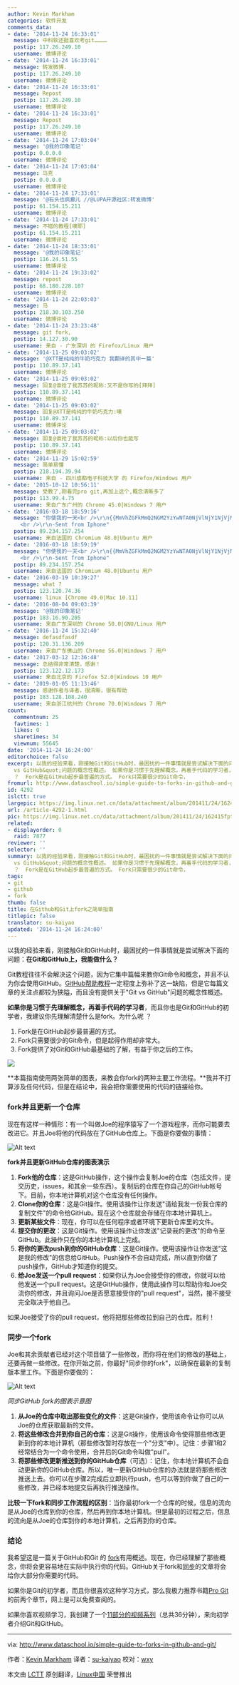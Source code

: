 ```yaml
---
author: Kevin Markham
categories: 软件开发
comments_data:
- date: '2014-11-24 16:33:01'
  message: 中科软还挺喜欢考git…………
  postip: 117.26.249.10
  username: 微博评论
- date: '2014-11-24 16:33:01'
  message: 转发微博.
  postip: 117.26.249.10
  username: 微博评论
- date: '2014-11-24 16:33:01'
  message: Repost
  postip: 117.26.249.10
  username: 微博评论
- date: '2014-11-24 16:33:01'
  message: Repost
  postip: 117.26.249.10
  username: 微博评论
- date: '2014-11-24 17:03:04'
  message: '@我的印象笔记'
  postip: 0.0.0.0
  username: 微博评论
- date: '2014-11-24 17:03:04'
  message: 马克
  postip: 0.0.0.0
  username: 微博评论
- date: '2014-11-24 17:33:01'
  message: '@石头也疯癫儿 //@LUPA开源社区:转发微博'
  postip: 61.154.15.211
  username: 微博评论
- date: '2014-11-24 17:33:01'
  message: 不错的教程[噢耶]
  postip: 61.154.15.211
  username: 微博评论
- date: '2014-11-24 18:33:01'
  message: '@我的印象笔记'
  postip: 116.24.51.55
  username: 微博评论
- date: '2014-11-24 19:33:02'
  message: repost
  postip: 68.180.228.107
  username: 微博评论
- date: '2014-11-24 22:03:03'
  message: 马
  postip: 218.30.103.250
  username: 微博评论
- date: '2014-11-24 23:23:48'
  message: git fork,
  postip: 14.127.30.90
  username: 来自 - 广东深圳 的 Firefox/Linux 用户
- date: '2014-11-25 09:03:02'
  message: '@XTT是纯纯的牛奶巧克力 我翻译的其中一篇'
  postip: 110.89.37.141
  username: 微博评论
- date: '2014-11-25 09:03:02'
  message: 回复@谁抢了我苏苏的昵称:又不是你写的[拜拜]
  postip: 110.89.37.141
  username: 微博评论
- date: '2014-11-25 09:03:02'
  message: 回复@XTT是纯纯的牛奶巧克力:噢
  postip: 110.89.37.141
  username: 微博评论
- date: '2014-11-25 09:03:02'
  message: 回复@谁抢了我苏苏的昵称:以后你也能写
  postip: 110.89.37.141
  username: 微博评论
- date: '2014-11-29 15:02:59'
  message: 简单易懂
  postip: 218.194.39.94
  username: 来自 - 四川成都电子科技大学 的 Firefox/Windows 用户
- date: '2015-10-12 10:56:11'
  message: 受教了,刚看完pro git,再加上这个,概念清晰多了
  postip: 113.99.4.75
  username: 来自广东广州的 Chrome 45.0|Windows 7 用户
- date: '2016-03-18 18:59:16'
  message: "你使我的一天<br />\r\n{{MmVhZGFkMmQ2NGM2YzYwNTA0NjVlNjY1NjVjNWU2MDUyNDA1ZTYwNTA0YzVjNmVlOGY0ZDZmMmU2ZGM2Y2YyZTRkZWVhZTRkZTYyZDJlMmQyMw==}}
    <br />\r\n-Sent from Iphone"
  postip: 89.234.157.254
  username: 来自法国的 Chromium 48.0|Ubuntu 用户
- date: '2016-03-18 18:59:19'
  message: "你使我的一天<br />\r\n{{MmVhZGFkMmQ2NGM2YzYwNTA0NjVlNjY1NjVjNWU2MDUyNDA1ZTYwNTA0YzVjNmVlOGY0ZDZmMmU2ZGM2Y2YyZTRkZWVhZTRkZTYyZDJlMmQyMw==}}
    <br />\r\n-Sent from Iphone"
  postip: 89.234.157.254
  username: 来自法国的 Chromium 48.0|Ubuntu 用户
- date: '2016-03-19 10:39:27'
  message: what ?
  postip: 123.120.74.36
  username: linux [Chrome 49.0|Mac 10.11]
- date: '2016-08-04 09:03:39'
  message: '@我的印象笔记'
  postip: 183.16.90.205
  username: 来自广东深圳的 Chrome 50.0|GNU/Linux 用户
- date: '2016-11-24 15:32:40'
  message: defasdfasdf
  postip: 120.31.136.209
  username: 来自广东佛山的 Chrome 56.0|Windows 7 用户
- date: '2017-03-12 12:36:48'
  message: 总结得非常清楚，感谢！
  postip: 123.122.12.173
  username: 来自北京的 Firefox 52.0|Windows 10 用户
- date: '2019-01-05 11:13:46'
  message: 感谢作者与译者，很清晰，很有帮助
  postip: 183.128.108.240
  username: 来自浙江杭州的 Chrome 70.0|Windows 7 用户
count:
  commentnum: 25
  favtimes: 1
  likes: 0
  sharetimes: 34
  viewnum: 55645
date: '2014-11-24 16:24:00'
editorchoice: false
excerpt: 以我的经验来看，刚接触Git和GitHub时，最困扰的一件事情就是尝试解决下面的问题：在Git和GitHub上，我能做什么？ Git教程往往不会解决这个问题，因为它集中篇幅来教你Git命令和概念，并且不认为你会使用GitHub。GitHub帮助教程一定程度上弥补了这一缺陷，但是它每篇文章的关注点都较为狭隘，而且没有提供关于&quot;Git
  vs GitHub&quot;问题的概念性概述。 如果你是习惯于先理解概念，再着手代码的学习者，而且你也是Git和GitHub的初学者，我建议你先理解清楚什么是fork。为什么呢
  ？  Fork是在GitHub起步最普遍的方式。 Fork只需要很少的Git命令，
fromurl: http://www.dataschool.io/simple-guide-to-forks-in-github-and-git/
id: 4292
islctt: true
largepic: https://img.linux.net.cn/data/attachment/album/201411/24/162415fptso6zpgpt0xpht.gif
url: /article-4292-1.html
pic: https://img.linux.net.cn/data/attachment/album/201411/24/162415fptso6zpgpt0xpht.gif.thumb.jpg
related:
- displayorder: 0
  raid: 7877
reviewer: ''
selector: ''
summary: 以我的经验来看，刚接触Git和GitHub时，最困扰的一件事情就是尝试解决下面的问题：在Git和GitHub上，我能做什么？ Git教程往往不会解决这个问题，因为它集中篇幅来教你Git命令和概念，并且不认为你会使用GitHub。GitHub帮助教程一定程度上弥补了这一缺陷，但是它每篇文章的关注点都较为狭隘，而且没有提供关于&quot;Git
  vs GitHub&quot;问题的概念性概述。 如果你是习惯于先理解概念，再着手代码的学习者，而且你也是Git和GitHub的初学者，我建议你先理解清楚什么是fork。为什么呢
  ？  Fork是在GitHub起步最普遍的方式。 Fork只需要很少的Git命令，
tags:
- git
- github
- fork
thumb: false
title: 在Github和Git上fork之简单指南
titlepic: false
translator: su-kaiyao
updated: '2014-11-24 16:24:00'
---
```


以我的经验来看，刚接触Git和GitHub时，最困扰的一件事情就是尝试解决下面的问题：**在Git和GitHub上，我能做什么？**


Git教程往往不会解决这个问题，因为它集中篇幅来教你Git命令和概念，并且不认为你会使用GitHub。[GitHub帮助教程](https://help.github.com/)一定程度上弥补了这一缺陷，但是它每篇文章的关注点都较为狭隘，而且没有提供关于"Git vs GitHub"问题的概念性概述。


**如果你是习惯于先理解概念，再着手代码的学习者**，而且你也是Git和GitHub的初学者，我建议你先理解清楚什么是fork。为什么呢 ？


1. Fork是在GitHub起步最普遍的方式。
2. Fork只需要很少的Git命令，但是起得作用却非常大。
3. Fork提供了对Git和GitHub最基础的了解，有益于你之后的工作。


![](/data/attachment/album/201411/24/162415fptso6zpgpt0xpht.gif)


**本篇指南使用两张简单的图表，来教会你fork的两种主要工作流程。**我并不打算涉及任何代码，但是在结论中，我会把你需要使用的代码的链接给你。


### fork并且更新一个仓库


现在有这样一种情形：有一个叫做Joe的程序猿写了一个游戏程序，而你可能要去改进它。并且Joe将他的代码放在了GitHub仓库上。下面是你要做的事情：


![Alt text](/data/attachment/album/201411/24/162415ki4zz0z7zy14zv3y.png)


**fork并且更新GitHub仓库的图表演示**


1. **Fork他的仓库**：这是GitHub操作，这个操作会复制Joe的仓库（包括文件，提交历史，issues，和其余一些东西）。复制后的仓库在你自己的GitHub帐号下。目前，你本地计算机对这个仓库没有任何操作。
2. **Clone你的仓库**：这是Git操作。使用该操作让你发送"请给我发一份我仓库的复制文件"的命令给GitHub。现在这个仓库就会存储在你本地计算机上。
3. **更新某些文件**：现在，你可以在任何程序或者环境下更新仓库里的文件。
4. **提交你的更改**：这是Git操作。使用该操作让你发送"记录我的更改"的命令至GitHub。此操作只在你的本地计算机上完成。
5. **将你的更改push到你的GitHub仓库**：这是Git操作。使用该操作让你发送"这是我的修改"的信息给GitHub。Push操作不会自动完成，所以直到你做了push操作，GitHub才知道你的提交。
6. **给Joe发送一个pull request**：如果你认为Joe会接受你的修改，你就可以给他发送一个pull request。这是GitHub操作，使用此操作可以帮助你和Joe交流你的修改，并且询问Joe是否愿意接受你的"pull request"，当然，接不接受完全取决于他自己。


如果Joe接受了你的pull request，他将把那些修改拉到自己的仓库。胜利！


### 同步一个fork


Joe和其余贡献者已经对这个项目做了一些修改，而你将在他们的修改的基础上，还要再做一些修改。在你开始之前，你最好"同步你的fork"，以确保在最新的复制版本里工作。下面是你要做的：


![Alt text](/data/attachment/album/201411/24/162416icr0h6wzr6ec2jze.png)


*同步GitHub fork的图表示意图*


1. **从Joe的仓库中取出那些变化的文件**：这是Git操作，使用该命令让你可以从Joe的仓库获取最新的文件。
2. **将这些修改合并到你自己的仓库**：这是Git操作，使用该命令使得那些修改更新到你的本地计算机（那些修改暂时存放在一个"分支"中）。记住：步骤1和2经常结合为一个命令使用，合并后的Git命令叫做"pull"。
3. **将那些修改更新推送到你的GitHub仓库**（可选）：记住，你本地计算机不会自动更新你的GitHub仓库。所以，唯一更新GitHub仓库的办法就是将那些修改推送上去。你可以在步骤2完成后立即执行push，也可以等到你做了自己的一些修改，并已经本地提交后再执行推送操作。


**比较一下fork和同步工作流程的区别**：当你最初fork一个仓库的时候，信息的流向是从Joe的仓库到你的仓库，然后再到你本地计算机。但是最初的过程之后，信息的流向是从Joe的仓库到你的本地计算机，之后再到你的仓库。


### 结论


我希望这是一篇关于GitHub和Git 的 [fork](https://help.github.com/articles/fork-a-repo)有用概述。现在，你已经理解了那些概念，你将会更容易地在实际中执行你的代码。GitHub关于fork和[同步](https://help.github.com/articles/syncing-a-fork)的文章将会给你大部分你需要的代码。


如果你是Git的初学者，而且你很喜欢这种学习方式，那么我极力推荐书籍[Pro Git](http://git-scm.com/book)的前两个章节，网上是可以免费查阅的。


如果你喜欢视频学习，我创建了一个[11部分的视频系列](http://www.dataschool.io/git-and-github-videos-for-beginners/)（总共36分钟），来向初学者介绍Git和GitHub。




---


via: <http://www.dataschool.io/simple-guide-to-forks-in-github-and-git/>


作者：[Kevin Markham](https://disqus.com/home/user/justmarkham/)  译者：[su-kaiyao](https://github.com/su-kaiyao) 校对：[wxy](https://github.com/wxy)


本文由 [LCTT](https://github.com/LCTT/TranslateProject) 原创翻译，[Linux中国](http://linux.cn/) 荣誉推出